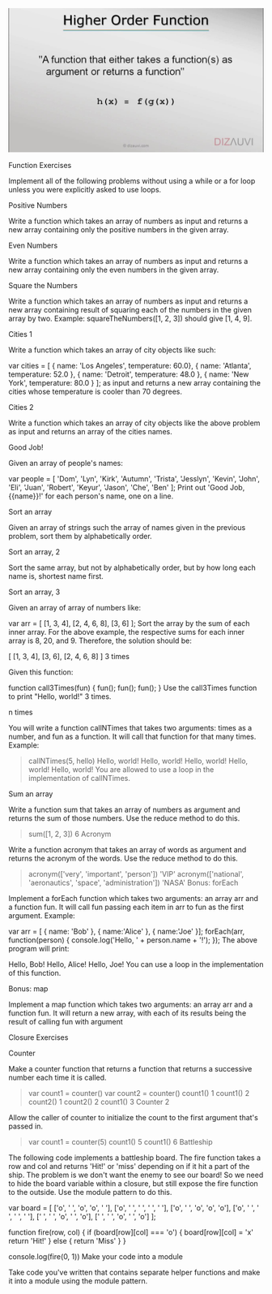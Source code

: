 ![Alt text](maxresdefault.jpg)


Function Exercises

Implement all of the following problems without using a while or a for loop unless you were explicitly asked to use loops.

Positive Numbers

Write a function which takes an array of numbers as input and returns a new array containing only the positive numbers in the given array.

Even Numbers

Write a function which takes an array of numbers as input and returns a new array containing only the even numbers in the given array.

Square the Numbers

Write a function which takes an array of numbers as input and returns a new array containing result of squaring each of the numbers in the given array by two. Example: squareTheNumbers([1, 2, 3]) should give [1, 4, 9].

Cities 1

Write a function which takes an array of city objects like such:

var cities = [
  { name: 'Los Angeles', temperature: 60.0},
  { name: 'Atlanta', temperature: 52.0 },
  { name: 'Detroit', temperature: 48.0 },
  { name: 'New York', temperature: 80.0 }
];
as input and returns a new array containing the cities whose temperature is cooler than 70 degrees.

Cities 2

Write a function which takes an array of city objects like the above problem as input and returns an array of the cities names.

Good Job!

Given an array of people's names:

var people = [
  'Dom',
  'Lyn',
  'Kirk',
  'Autumn',
  'Trista',
  'Jesslyn',
  'Kevin',
  'John',
  'Eli',
  'Juan',
  'Robert',
  'Keyur',
  'Jason',
  'Che',
  'Ben'
];
Print out 'Good Job, {{name}}!' for each person's name, one on a line.

Sort an array

Given an array of strings such the array of names given in the previous problem, sort them by alphabetically order.

Sort an array, 2

Sort the same array, but not by alphabetically order, but by how long each name is, shortest name first.

Sort an array, 3

Given an array of array of numbers like:

var arr = [
  [1, 3, 4],
  [2, 4, 6, 8],
  [3, 6]
];
Sort the array by the sum of each inner array. For the above example, the respective sums for each inner array is 8, 20, and 9. Therefore, the solution should be:

[
  [1, 3, 4],
  [3, 6],
  [2, 4, 6, 8]
]
3 times

Given this function:

function call3Times(fun) {
  fun();
  fun();
  fun();
}
Use the call3Times function to print "Hello, world!" 3 times.

n times

You will write a function callNTimes that takes two arguments: times as a number, and fun as a function. It will call that function for that many times. Example:

> callNTimes(5, hello)
Hello, world!
Hello, world!
Hello, world!
Hello, world!
Hello, world!
You are allowed to use a loop in the implementation of callNTimes.

Sum an array

Write a function sum that takes an array of numbers as argument and returns the sum of those numbers. Use the reduce method to do this.

> sum([1, 2, 3])
6
Acronym

Write a function acronym that takes an array of words as argument and returns the acronym of the words. Use the reduce method to do this.

> acronym(['very', 'important', 'person'])
'VIP'
> acronym(['national', 'aeronautics', 'space', 'administration'])
'NASA'
Bonus: forEach

Implement a forEach function which takes two arguments: an array arr and a function fun. It will call fun passing each item in arr to fun as the first argument. Example:

var arr = [
  { name: 'Bob' },
  { name:'Alice' },
  { name:'Joe' }];
forEach(arr, function(person) {
  console.log('Hello, ' + person.name + '!');
});
The above program will print:

Hello, Bob!
Hello, Alice!
Hello, Joe!
You can use a loop in the implementation of this function.

Bonus: map

Implement a map function which takes two arguments: an array arr and a function fun. It will return a new array, with each of its results being the result of calling fun with argument


Closure Exercises

Counter

Make a counter function that returns a function that returns a successive number each time it is called.

> var count1 = counter()
> var count2 = counter()
> count1()
1
> count1()
2
> count2()
1
> count2()
2
> count1()
3
Counter 2

Allow the caller of counter to initialize the count to the first argument that's passed in.

> var count1 = counter(5)
> count1()
5
> count1()
6
Battleship

The following code implements a battleship board. The fire function takes a row and col and returns 'Hit!' or 'miss' depending on if it hit a part of the ship. The problem is we don't want the enemy to see our board! So we need to hide the board variable within a closure, but still expose the fire function to the outside. Use the module pattern to do this.

var board = [
  ['o', ' ', 'o', 'o', ' '],
  ['o', ' ', ' ', ' ', ' '],
  ['o', ' ', 'o', 'o', 'o'],
  ['o', ' ', ' ', ' ', ' '],
  [' ', ' ', 'o', ' ', 'o'],
  [' ', ' ', 'o', ' ', 'o']
];

function fire(row, col) {
  if (board[row][col] === 'o') {
    board[row][col] = 'x'
    return 'Hit!'
  } else {
    return 'Miss'
  }
}

console.log(fire(0, 1))
Make your code into a module

Take code you've written that contains separate helper functions and make it into a module using the module pattern.
